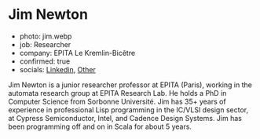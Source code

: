 # Jim Newton

- photo: jim.webp
- job: Researcher
- company: EPITA Le Kremlin-Bicêtre
- confirmed: true
- socials: [Linkedin](https://www.linkedin.com/in/jim-newton-463600a8), [Other](https://www.lrde.epita.fr/wiki/User:Jnewton)

Jim Newton is a junior researcher professor at EPITA (Paris), working in the automata research group at EPITA Research Lab.  He holds a PhD in Computer Science from Sorbonne Université.
Jim has 35+ years of experience in professional Lisp programming in the IC/VLSI design sector, at Cypress Semiconductor, Intel, and Cadence Design Systems.
Jim has been programming off and on in Scala for about 5 years.
